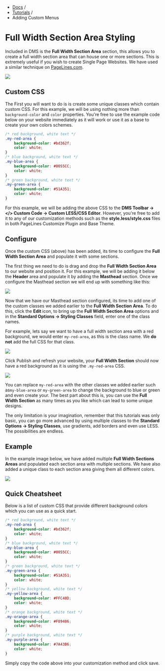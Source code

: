 <div class="row-fluid">
	<div class="span12">
		<ul class="breadcrumb">
  			<li><a href="http://docs.pagelines.com/">Docs</a> <span class="divider">/</span></li>
  			<li><a href="http://docs.pagelines.com/tutorials">Tutorials</a> <span class="divider">/</span></li>
  			<li class="active">Adding Custom Menus</li>
		</ul>
	</div>
</div>

# Full Width Section Area Styling #

Included in DMS is the **Full Width Section Area** section, this allows you to create a full width section area that can house one or more sections. This is extremely useful if you wish to create Single Page Websites. We have used a similar technique on [PageLines.com](http://www.pagelines.com).

![](http://cdn.pagelines.com/wp-content/themes/dms/sections/pl_area/splash.png)

## Custom CSS ##

The First you will want to do is is create some unique classes which contain custom CSS. For this example, we will be using nothing more than `background-color` and `color` properties. You're free to use the example code below on your website immediately as it will work or use it as a base to create your own colors schemes.

~~~ .css
/* red background, white text */
.my-red-area {
	background-color: #bd362f;
	color: white;
}
/* blue background, white text */
.my-blue-area {
	background-color: #0055CC;
	color: white;
}
/* green background, white text */
.my-green-area {
	background-color: #51A351;
	color: white;
}
~~~

For this example, we will be adding the above CSS to the **DMS Toolbar &rarr; </> Custom Code &rarr; Custom LESS/CSS Editor**. However, you're free to add it to any of our customization methods such as the **style.less/style.css** files in both PageLines Customize Plugin and Base Theme.

## Configure ##

Once the custom CSS (above) has been added, its time to configure the **Full Width Section Area** and populate it with some sections.

The first thing we need to do is drag and drop the **Full Width Section Area** to our website and position it. For this example, we will be adding it below the **Header** area and populate it by adding the **Masthead** section. Once we configure the Masthead section we will end up with something like this:

![](https://raw.github.com/pagelines/Docs/master/gh-pages-template/public/img/fullwidthsection-masthead.jpg)

Now that we have our Masthead section configured, its time to add one of the custom classes we added earlier to the **Full Width Section Area**. To do this, click the <strong>Edit <i class="icon-pencil"></i></strong> icon, to bring up the **Full Width Section Area** options and in the **Standard Options &rarr; Styling Classes** field, enter one of the class names.

For example, lets say we want to have a full width section area with a red background, we would enter `my-red-area`, as this is the class name. We **do not** add the full CSS for that class.

 ![](https://raw.github.com/pagelines/Docs/master/gh-pages-template/public/img/fullwidthsection-classname.jpg)

Click Publish and refresh your website, your **Full Width Section** should now have a red background as it is using the `.my-red-area` CSS.

![](https://raw.github.com/pagelines/Docs/master/gh-pages-template/public/img/fullwidthsection-masthead-red.jpg)

You can replace `my-red-area` with the other classes we added earlier such as`my-blue-area` or `my-green-area` to change the background to blue or green and even create your. The best part about this is, you can use the **Full Width Section** as many times as you like which can lead to some unique designs.

The only limitation is your imagination, remember that this tutorials was only basic, you can go more advanced by using multiple classes to the **Standard Options &rarr; Styling Classes**, use gradients, add borders and even use LESS. The possibilities are endless.

## Example ##

In the example image below, we have added multiple **Full Width Sections Areas** and populated each section area with multiple sections. We have also added a unique class to each section area giving them all different colors.

![](https://raw.github.com/pagelines/Docs/master/gh-pages-template/public/img/fullwidthsection-fullpage.jpg)

## Quick Cheatsheet ##

Below is a list of custom CSS that provide different background colors which you can use as a quick start.

~~~ .css
/* red background, white text */
.my-red-area {
	background-color: #bd362f;
	color: white;
}
/* blue background, white text */
.my-blue-area {
	background-color: #0055CC;
	color: white;
}
/* green background, white text */
.my-green-area {
	background-color: #51A351;
	color: white;
}
/* yellow background, white text */
.my-yellow-area {
	background-color: #FFC40D;
	color: white;
}
/* orange background, white text */
.my-orange-area {
	background-color: #F89406;
	color: white;
}
/* purple background, white text */
.my-purple-area {
	background-color: #7A43B6;
	color: white;
}
~~~

Simply copy the code above into your customization method and click save.




